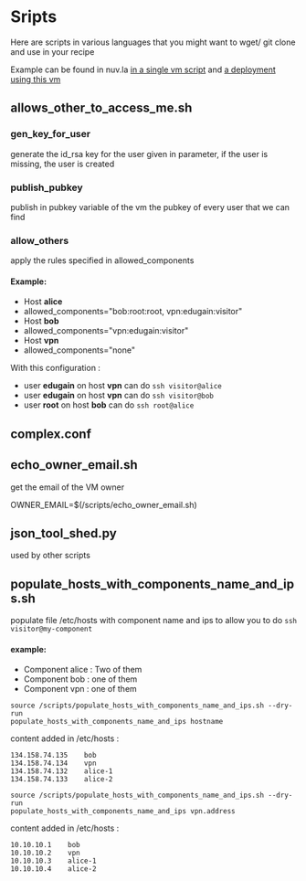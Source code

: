 # Sripts

Here are scripts in various languages that you might want to wget/ git clone and use in your recipe

Example can be found in nuv.la [in a single vm script](https://nuv.la/module/cyclone/neo4j/script_tester#5-application-workflows+4-deployment) and [a deployment using this vm](https://nuv.la/module/cyclone/neo4j/allows_access_example/6553#1-application-components)

## allows_other_to_access_me.sh

### gen_key_for_user

generate the id_rsa key for the user given in parameter, if the user is missing, the user is created

### publish_pubkey

publish in pubkey variable of the vm the pubkey of every user that we can find

### allow_others

apply the rules specified in allowed_components

#### Example: 
* Host **alice**
 * allowed_components="bob:root:root, vpn:edugain:visitor"
* Host **bob**
 * allowed_components="vpn:edugain:visitor"
* Host **vpn**
 * allowed_components="none"

With this configuration :
* user **edugain** on host **vpn** can do `ssh visitor@alice`
* user **edugain** on host **vpn** can do `ssh visitor@bob`
* user **root** on host **bob** can do `ssh root@alice`


## complex.conf

## echo_owner_email.sh

get the email of the VM owner

OWNER_EMAIL=$(/scripts/echo_owner_email.sh)

## json_tool_shed.py

used by other scripts

## populate_hosts_with_components_name_and_ips.sh

populate file /etc/hosts with component name and ips to allow you to do `ssh visitor@my-component`

#### example:
* Component alice : Two of them
* Component bob : one of them
* Component vpn : one of them

```
source /scripts/populate_hosts_with_components_name_and_ips.sh --dry-run
populate_hosts_with_components_name_and_ips hostname
```
content added in /etc/hosts : 
```
134.158.74.135    bob
134.158.74.134    vpn
134.158.74.132    alice-1
134.158.74.133    alice-2
```

```
source /scripts/populate_hosts_with_components_name_and_ips.sh --dry-run
populate_hosts_with_components_name_and_ips vpn.address
```
content added in /etc/hosts : 
```
10.10.10.1    bob
10.10.10.2    vpn
10.10.10.3    alice-1
10.10.10.4    alice-2
```

